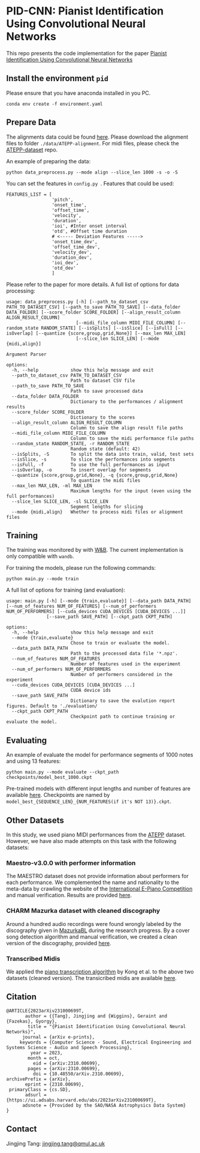 # PID-CNN: Pianist Identification Using Convolutional Neural Networks
This repo presents the code implementation for the paper [Pianist Identification Using Convolutional Neural Networks](https://arxiv.org/abs/2310.00699)

## Install the environment `pid`
Please ensure that you have anaconda installed in you PC.
```
conda env create -f environment.yaml         
```

## Prepare Data
The alignments data could be found [here](https://drive.google.com/file/d/1KPI9UxMySRSYQETQMWRRbErSW1p8QD9K/view?usp=sharing). Please download the alignment files to folder `./data/ATEPP-alignment`. For midi files, please check the [ATEPP-dataset](https://github.com/tangjjbetsy/ATEPP) repo.

An example of preparing the data:
```
python data_preprocess.py --mode align --slice_len 1000 -s -o -S
```
You can set the features in `config.py `. Features that could be used:
```
FEATURES_LIST = [
                 'pitch', 
                 'onset_time', 
                 'offset_time',
                 'velocity',
                 'duration',
                 'ioi', #Inter onset interval
                 'otd', #Offset time duration
                 # <----- Deviation Features ----->
                 'onset_time_dev',
                 'offset_time_dev',
                 'velocity_dev',
                 'duration_dev',
                 'ioi_dev',
                 'otd_dev'
                 ]
```
Please refer to the paper for more details. A full list of options for data processing:
```
usage: data_preprocess.py [-h] [--path_to_dataset_csv PATH_TO_DATASET_CSV] [--path_to_save PATH_TO_SAVE] [--data_folder DATA_FOLDER] [--score_folder SCORE_FOLDER] [--align_result_column ALIGN_RESULT_COLUMN]
                          [--midi_file_column MIDI_FILE_COLUMN] [--random_state RANDOM_STATE] [--isSplits] [--isSlice] [--isFull] [--isOverlap] [--quantize {score,group,grid,None}] [--max_len MAX_LEN]
                          [--slice_len SLICE_LEN] [--mode {midi,align}]

Argument Parser

options:
  -h, --help            show this help message and exit
  --path_to_dataset_csv PATH_TO_DATASET_CSV
                        Path to dataset CSV file
  --path_to_save PATH_TO_SAVE
                        Path to save processed data
  --data_folder DATA_FOLDER
                        Dictionary to the performances / alignment results
  --score_folder SCORE_FOLDER
                        Dictionary to the scores
  --align_result_column ALIGN_RESULT_COLUMN
                        Column to save the align result file paths
  --midi_file_column MIDI_FILE_COLUMN
                        Column to save the midi performance file paths
  --random_state RANDOM_STATE, -r RANDOM_STATE
                        Random state (default: 42)
  --isSplits, -S        To split the data into train, valid, test sets
  --isSlice, -s         To slice the performances into segments
  --isFull, -f          To use the full performances as input
  --isOverlap, -o       To insert overlap for segments
  --quantize {score,group,grid,None}, -q {score,group,grid,None}
                        To quantize the midi files
  --max_len MAX_LEN, -ml MAX_LEN
                        Maximum lengths for the input (even using the full performances)
  --slice_len SLICE_LEN, -sl SLICE_LEN
                        Segment lengths for slicing
  --mode {midi,align}   Whether to process midi files or alignment files
```

## Training
The training was monitored by with [W&B](https://wandb.ai/tangjingjingbetsy/PID). The current implementation is only compatible with `wandb`.

For training the models, please run the following commands:
```
python main.py --mode train
```

A full list of options for training (and evaluation):

```
usage: main.py [-h] [--mode {train,evaluate}] [--data_path DATA_PATH] [--num_of_features NUM_OF_FEATURES] [--num_of_performers NUM_OF_PERFORMERS] [--cuda_devices CUDA_DEVICES [CUDA_DEVICES ...]]
               [--save_path SAVE_PATH] [--ckpt_path CKPT_PATH]

options:
  -h, --help            show this help message and exit
  --mode {train,evaluate}
                        Chose to train or evaluate the model.
  --data_path DATA_PATH
                        Path to the processed data file '*.npz'.
  --num_of_features NUM_OF_FEATURES
                        Number of features used in the experiment
  --num_of_performers NUM_OF_PERFORMERS
                        Number of performers considered in the experiment
  --cuda_devices CUDA_DEVICES [CUDA_DEVICES ...]
                        CUDA device ids
  --save_path SAVE_PATH
                        Dictionary to save the evalution report figures. Default to './evaluation/
  --ckpt_path CKPT_PATH
                        Checkpoint path to continue training or evaluate the model.
```

## Evaluating
An example of evaluate the model for performance segments of 1000 notes and using 13 features:
```
python main.py --mode evaluate --ckpt_path checkpoints/model_best_1000.ckpt
```
Pre-trained models with different input lengths and number of features are available [here](https://drive.google.com/file/d/1QFzAN4cUYcbDY9yxJ-sVsB9nhdFTscwr/view?usp=sharing). Checkpoints are named by `model_best_{SEQUENCE_LEN}_{NUM_FEATURES(if it's NOT 13)}.ckpt`.

## Other Datasets
In this study, we used piano MIDI performances from the [ATEPP](https://github.com/tangjjbetsy/ATEPP) dataset. However, we have also made attempts on this task with the following datasets:

### Maestro-v3.0.0 with performer information
The MAESTRO dataset does not provide information about performers for each performance. We complemented the name and nationality to the meta-data by crawling the website of the [International E-Piano Competition](https://www.piano-e-competition.com/default.asp) and manual verification. Results are provided [here](https://github.com/tangjjbetsy/PID-CNN/tree/master/data/data_maestro).

### CHARM Mazurka dataset with cleaned discography
Around a hundred audio recordings were found wrongly labeled by the discography given in [MazurkaBL](https://github.com/katkost/MazurkaBL/blob/master/mazurka-discography.txt) during the research progress. By a cover song detection algorithm and manual verification, we created a clean version of the discography, provided [here](https://github.com/tangjjbetsy/PID-CNN/tree/master/data/data_mazurka). 

### Transcribed Midis
We applied the [piano transcription algorithm](https://github.com/bytedance/piano_transcription) by Kong et al. to the above two datasets (cleaned version). The transicribed midis are available [here](https://drive.google.com/file/d/1NCA90J2-kT6-sOFo6_tYWZDDFTvjOznJ/view?usp=sharing).

## Citation
```
@ARTICLE{2023arXiv231000699T,
       author = {{Tang}, Jingjing and {Wiggins}, Geraint and {Fazekas}, Gyorgy},
        title = "{Pianist Identification Using Convolutional Neural Networks}",
      journal = {arXiv e-prints},
     keywords = {Computer Science - Sound, Electrical Engineering and Systems Science - Audio and Speech Processing},
         year = 2023,
        month = oct,
          eid = {arXiv:2310.00699},
        pages = {arXiv:2310.00699},
          doi = {10.48550/arXiv.2310.00699},
archivePrefix = {arXiv},
       eprint = {2310.00699},
 primaryClass = {cs.SD},
       adsurl = {https://ui.adsabs.harvard.edu/abs/2023arXiv231000699T},
      adsnote = {Provided by the SAO/NASA Astrophysics Data System}
}
```
## Contact
Jingjing Tang: jingjing.tang@qmul.ac.uk


